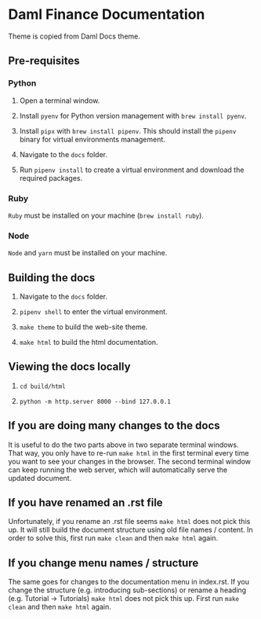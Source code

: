 # Daml Finance Documentation

Theme is copied from Daml Docs theme.

## Pre-requisites

### Python

1. Open a terminal window.

2. Install `pyenv` for Python version management with `brew install pyenv`.

3. Install `pipx` with `brew install pipenv`. This should install the `pipenv` binary for virtual environments management.

4. Navigate to the `docs` folder.

5. Run `pipenv install` to create a virtual environment and download the required packages.

### Ruby

`Ruby` must be installed on your machine (`brew install ruby`).

### Node

`Node` and `yarn` must be installed on your machine.

## Building the docs

1. Navigate to the `docs` folder.

2. `pipenv shell` to enter the virtual environment.

3. `make theme` to build the web-site theme.

4. `make html` to build the html documentation.

## Viewing the docs locally

1. `cd build/html`

2. `python -m http.server 8000 --bind 127.0.0.1`

## If you are doing many changes to the docs

It is useful to do the two parts above in two separate terminal windows. That way, you only have to re-run `make html` in the first terminal every time you want to see your changes in the browser. The second terminal window can keep running the web server, which will automatically serve the updated document.

## If you have renamed an .rst file

Unfortunately, if you rename an .rst file seems `make html` does not pick this up.
It will still build the document structure using old file names / content.
In order to solve this, first run `make clean` and then `make html` again.

## If you change menu names / structure

The same goes for changes to the documentation menu in index.rst. If you change the
structure (e.g. introducing sub-sections) or rename a heading (e.g. Tutorial -> Tutorials)
`make html` does not pick this up. First run `make clean` and then `make html` again.

